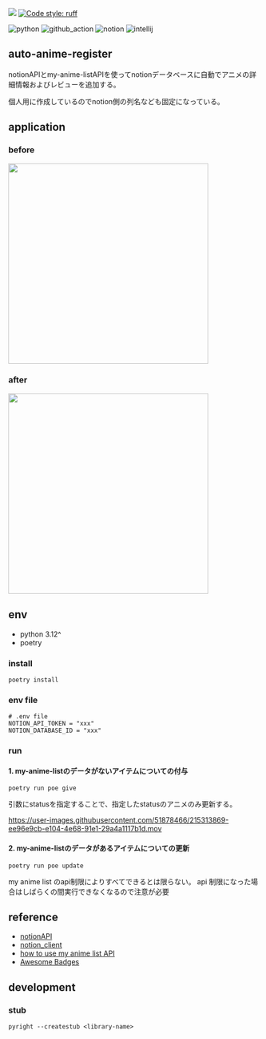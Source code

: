 ![](https://github.com/miiiiiiich/auto-anime-register/actions/workflows/python-lint.yml/badge.svg)
[![Code style: ruff](https://camo.githubusercontent.com/051a04ae958f4a1a5d6444df4cdc520305eef93d5028e6d4c7cd16efa3136cd4/68747470733a2f2f696d672e736869656c64732e696f2f656e64706f696e743f75726c3d68747470733a2f2f7261772e67697468756275736572636f6e74656e742e636f6d2f61737472616c2d73682f727566662f6d61696e2f6173736574732f62616467652f76322e6a736f6e)](https://github.com/psf/black)

![python](https://img.shields.io/badge/Python-3776AB?style=for-the-badge&logo=python&logoColor=white)
![github_action](https://img.shields.io/badge/GitHub_Actions-2088FF?style=for-the-badge&logo=github-actions&logoColor=white)
![notion](https://img.shields.io/badge/Notion-000000?style=for-the-badge&logo=notion&logoColor=white)
![intellij](https://img.shields.io/badge/IntelliJ_IDEA-000000.svg?style=for-the-badge&logo=intellij-idea&logoColor=white)
## auto-anime-register

notionAPIとmy-anime-listAPIを使ってnotionデータベースに自動でアニメの詳細情報およびレビューを追加する。

個人用に作成しているのでnotion側の列名なども固定になっている。

## application

### before

<img width="400" alt="" src="https://user-images.githubusercontent.com/51878466/215313235-6ac5306f-e7a5-4b94-8b11-878460f9c94c.png">

### after

<img width="400" alt="" src="https://user-images.githubusercontent.com/51878466/215313261-bae5e120-9648-4123-9955-dcd9fdf85dec.png">

## env

- python 3.12^
- poetry

### install

```shell
poetry install 
```

### env file

```shell
# .env file
NOTION_API_TOKEN = "xxx"
NOTION_DATABASE_ID = "xxx"
```

### run

#### 1. my-anime-listのデータがないアイテムについての付与

```shell
poetry run poe give
```

引数にstatusを指定することで、指定したstatusのアニメのみ更新する。

https://user-images.githubusercontent.com/51878466/215313869-ee96e9cb-e104-4e68-91e1-29a4a1117b1d.mov

#### 2. my-anime-listのデータがあるアイテムについての更新

```shell
poetry run poe update
```
my anime list のapi制限によりすべてできるとは限らない。
api 制限になった場合はしばらくの間実行できなくなるので注意が必要

## reference

- [notionAPI](https://developers.notion.com/docs/getting-started)
- [notion_client](https://blog.rmc-8.com/2021/06/using-notion-api-with-python.html)
- [how to use my anime list API](https://myanimelist.net/forum/?topicid=1973141)
- [Awesome Badges](https://dev.to/envoy_/150-badges-for-github-pnk)

## development

### stub
```shell
pyright --createstub <library-name>
```